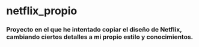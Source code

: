 # netflix_propio

### Proyecto en el que he intentado copiar el diseño de Netflix, cambiando ciertos detalles a mi propio estilo y conocimientos.

